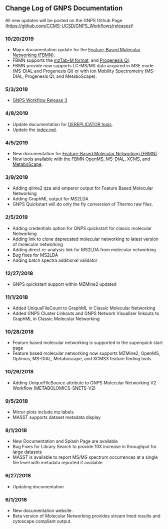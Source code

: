 ## Change Log of GNPS Documentation

All new updates will be posted on the GNPS Github Page (https://github.com/CCMS-UCSD/GNPS_Workflows/releases)!



### 10/20/2019

* Major documentation update for the [Feature-Based Molecular Networking (FBMN)](featurebasedmolecularnetworking.md).
* FBMN supports the [mzTab-M format](featurebasedmolecularnetworking-with-mztab-m.md), and [Progenesis QI](featurebasedmolecularnetworking-with-progenesisQI.md). 
* FBMN provide now supports LC-MS/MS data acquired in MSE mode (MS-DIAL and Progenesis QI) or with Ion Mobility Spectrometry (MS-DIAL, Progenesis QI, and MetaboScape).



### 5/3/2019

* [GNPS Workflow Release 3](https://github.com/CCMS-UCSD/GNPS_Workflows/releases/tag/4)

### 4/8/2019
* Update documentation for [DEREPLICATOR tools](dereplicator.md).
* Update the [index.md](index.md).

### 4/5/2019
* New documentation for [Feature-Based Molecular Networking (FBMN)](featurebasedmolecularnetworking.md).
* New tools available with the FBMN [OpenMS](featurebasedmolecularnetworking-with-openms.md), [MS-DIAL](featurebasedmolecularnetworking-with-ms-dial.md), [XCMS](featurebasedmolecularnetworking-with-xcms3.md), and [MetaboScape](featurebasedmolecularnetworking-with-metaboscape.md).

### 3/9/2019

* Adding qiime2 qza and emperor output for Feature Based Molecular Networking
* Adding GraphML output for MS2LDA
* GNPS Quickstart will do only the fly conversion of Thermo raw files.


### 2/5/2019

* Adding credentials option for GNPS quickstart for classic molecular Networking
* Adding link to clone deprecated molecular networking to latest version of molecular networking
* Adding direct re-analysis link for MS2LDA from molecular networking
* Bug fixes for MS2LDA
* Adding batch spectra additional validator

### 12/27/2018

* GNPS quickstart support within MZMine2 updated

### 11/1/2018

* Added UniqueFileCount to GraphML in Classic Molecular Networking
* Added GNPS Cluster Linkouts and GNPS Network Visualizer linkouts to GraphML in Classic Molecular Networking

### 10/28/2018

* Feature based molecular networking is supported in the superquick start page
* Feature based molecular networking now supports MZMine2, OpenMS, Optimus, MS-DIAL, Metaboscape, and XCMS3 feature finding tools

### 10/26/2018

* Adding UniqueFileSource attribute to GNPS Molecular Networking V2 Workflow (METABOLOMICS-SNETS-V2)

### 9/5/2018

* Mirror plots include mz labels
* MASST supports dataset metadata display

### 8/1/2018

* New Documentation and Splash Page are available
* Bug Fixes for Library Search to provide 10X increase in throughput for large datasets
* MASST is available to report MS/MS spectrum occurrences at a single file level with metadata reported if available

### 6/27/2018

* Updating documentation

### 6/1/2018

* New documentation website.
* Beta version of Molecular Networking provides stream lined results and cytoscape compliant output.
